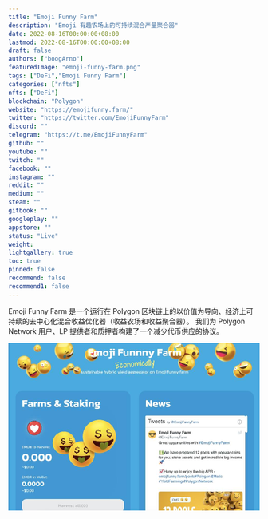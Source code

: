 ```yaml
---
title: "Emoji Funny Farm"
description: "Emoji 有趣农场上的可持续混合产量聚合器"
date: 2022-08-16T00:00:00+08:00
lastmod: 2022-08-16T00:00:00+08:00
draft: false
authors: ["boogArno"]
featuredImage: "emoji-funny-farm.png"
tags: ["DeFi","Emoji Funny Farm"]
categories: ["nfts"]
nfts: ["DeFi"]
blockchain: "Polygon"
website: "https://emojifunny.farm/"
twitter: "https://twitter.com/EmojiFunnyFarm"
discord: ""
telegram: "https://t.me/EmojiFunnyFarm"
github: ""
youtube: ""
twitch: ""
facebook: ""
instagram: ""
reddit: ""
medium: ""
steam: ""
gitbook: ""
googleplay: ""
appstore: ""
status: "Live"
weight: 
lightgallery: true
toc: true
pinned: false
recommend: false
recommend1: false
---
```

Emoji Funny Farm 是一个运行在 Polygon 区块链上的以价值为导向、经济上可持续的去中心化混合收益优化器（收益农场和收益聚合器）。
我们为 Polygon Network 用户、LP 提供者和质押者构建了一个减少代币供应的协议。

![emojifunnyfarm-dapp-defi-matic-image1_2d7296239a0ca749ff8afce159ddbb76](emojifunnyfarm-dapp-defi-matic-image1_2d7296239a0ca749ff8afce159ddbb76.png)